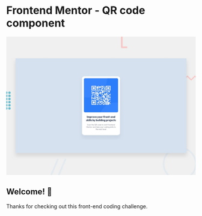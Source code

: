 # Frontend Mentor - QR code component

![Design preview for the QR code component coding challenge](./preview.jpg)

## Welcome! 👋

Thanks for checking out this front-end coding challenge.

